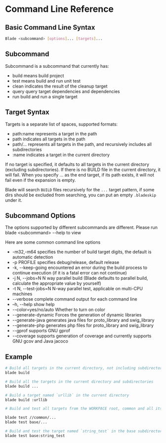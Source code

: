 # Command Line Reference #

## Basic Command Line Syntax ##

```bash
Blade <subcommand> [options]... [targets]...
```

## Subcommand ##

Subcommand is a subcommand that currently has:

* build means build project
* test means build and run unit test
* clean indicates the result of the cleanup target
* query query target dependencies and dependencies
* run build and run a single target

## Target Syntax ##

Targets is a separate list of spaces, supported formats:

* path:name represents a target in the path
* path indicates all targets in the path
* path/... represents all targets in the path, and recursively includes all subdirectories
* :name indicates a target in the current directory

If no target is specified, it defaults to all targets in the current directory (excluding subdirectories). If there is no BUILD file in the current directory, it will fail.
When you specify ... as the end target, if its path exists, it will not fail even if the expansion is empty.

Blade will search `BUILD` files recursively for the `...` target pattern, if some dirs should be
excluded from searching, you can put an empty `.bladeskip` under it.

## Subcommand Options ##

The options supported by different subcommands are different. Please run blade \<subcommand\> --help to view

Here are some common command line options

* -m32,-m64 specifies the number of build target digits, the default is automatic detection
* -p PROFILE specifies debug/release, default release
* -k, --keep-going encountered an error during the build process to continue execution (if it is a fatal error can not continue)
* -j N, --jobs=N N way parallel build (Blade defaults to parallel build, calculate the appropriate value by yourself)
* -t N, --test-jobs=N N-way parallel test, applicable on multi-CPU machines
* --verbose complete command output for each command line
* –h, --help show help
* --color=yes/no/auto Whether to turn on color
* --generate-dynamic Forces the generation of dynamic libraries
* --generate-java generates java files for proto_library and swig_library
* --generate-php generates php files for proto_library and swig_library
* --gprof supports GNU gprof
* --coverage supports generation of coverage and currently supports GNU gcov and Java jacoco

## Example ##

```bash
# Build all targets in the current directory, not including subdirectories
blade build

# Build all the targets in the current directory and subdirectories
blade build ...

# Build a target named `urllib` in the current directory
blade build :urllib

# Build and test all targets from the WORKPACE root, common and all its subdirectories

blade test //common/...
blade test base/...

# Build and test the target named `string_test` in the base subdirectory
blade test base:string_test
```
